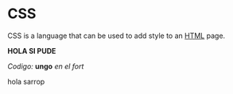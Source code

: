 # CSS



CSS is a language that can be used to add style to an [HTML](/wiki/HTML) page.



**HOLA SI PUDE**



*Codigo:* **ungo** *en el fort*



hola sarrop